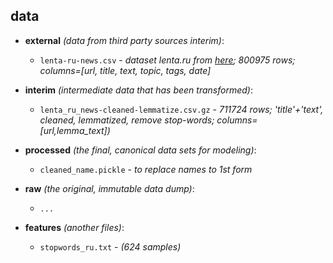 data
--------

* **external** _(data from third party sources interim)_:
    - `lenta-ru-news.csv` - _dataset lenta.ru from [here](https://github.com/yutkin/Lenta.Ru-News-Dataset/tree/v1.1); 800975 rows; columns=[url, title, text, topic, tags, date]_
  
* **interim** _(intermediate data that has been transformed)_:
    - `lenta_ru_news-cleaned-lemmatize.csv.gz` - _711724 rows; 'title'+'text', cleaned, lemmatized, remove stop-words; columns=[url,lemma_text])_

* **processed** _(the final, canonical data sets for modeling)_:
    - `cleaned_name.pickle` - _to replace names to 1st form_

* **raw** _(the original, immutable data dump)_:
    - `...`

* **features** _(another files)_:
    - `stopwords_ru.txt` - _(624 samples)_